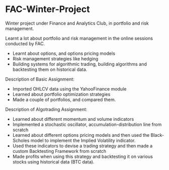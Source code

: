 # FAC-Winter-Project
Winter project under Finance and Analytics Club, in portfolio and risk management.

Learnt a lot about portfolio and risk management in the online sessions conducted by FAC.
- Learnt about options, and options pricing models
- Risk management strategies like hedging
- Building systems for algorithmic trading, building algorithms and backtesting them on historical data.

Description of Basic Assignment:
- Imported OHLCV data using the YahooFinance module
- Learned about portfolio optimization strategies
- Made a couple of portfolios, and compared them.

Description of Algotrading Assignment:
- Learned about different momentum and volume indicators
-  Implemented a stochastic oscillator, accumulation-distribution line from scratch
- Learned about different options pricing models and then used the Black-Scholes model to implement the Implied Volatility indicator.
- Used these indicators to devise a trading strategy and then made a custom Backtesting Framework from scratch
- Made profits when using this strategy and backtesting it on various stocks using historical data (BTC data).
